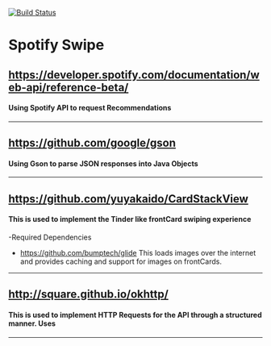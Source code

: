 [![Build Status](https://travis-ci.com/mhwilkes/spotify_swipe.svg?branch=master)](https://travis-ci.com/mhwilkes/spotify_swipe)
# Spotify Swipe
## https://developer.spotify.com/documentation/web-api/reference-beta/
#### Using Spotify API to request Recommendations
---
## https://github.com/google/gson
#### Using Gson to parse JSON responses into Java Objects
---
## https://github.com/yuyakaido/CardStackView
#### This is used to implement the Tinder like frontCard swiping experience
  -Required Dependencies
  * https://github.com/bumptech/glide
  This loads images over the internet and provides caching and support for images on frontCards.
---
## http://square.github.io/okhttp/
#### This is used to implement HTTP Requests for the API through a structured manner. Uses 
---
 
